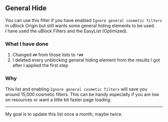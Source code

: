 ## General Hide

You can use this filter if you have enabled `Ignore general cosmetic filters` in uBlock Origin but still wants some general hiding elements to be used. <br>
I have used the uBlock Filters and the EasyList (Optimized). 

### What I have done
1. Changed `##` from those lists to `*##`
2. I deleted every unblocking general hiding element from the results I got after I applied the first step

### Why
This list and enabling `Ignore general cosmetic filters` will save you around 15,000 cosmetic filters.
This can be handy especially if you are low on resources or want a little bit faster page loading.

***
My goal is to update this list once a month, maybe twice.
